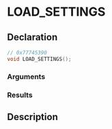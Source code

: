 # LOAD_SETTINGS

## Declaration
```cpp
// 0x77745390
void LOAD_SETTINGS();
```

### Arguments

### Results

## Description
